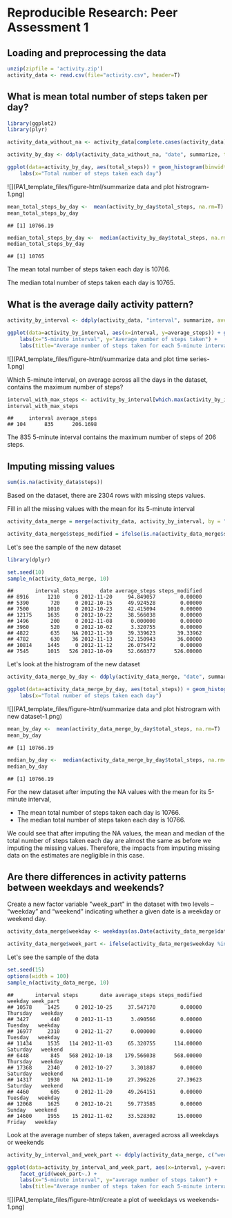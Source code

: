 # Reproducible Research: Peer Assessment 1



## Loading and preprocessing the data


```r
unzip(zipfile = 'activity.zip')
activity_data <- read.csv(file="activity.csv", header=T)
```


## What is mean total number of steps taken per day?


```r
library(ggplot2)
library(plyr)

activity_data_without_na <- activity_data[complete.cases(activity_data),]

activity_by_day <- ddply(activity_data_without_na, "date", summarize, total_steps = sum(steps))

ggplot(data=activity_by_day, aes(total_steps)) + geom_histogram(binwidth=1000) + 
    labs(x="Total number of steps taken each day")
```

![](PA1_template_files/figure-html/summarize data and plot histrogram-1.png)<!-- -->


```r
mean_total_steps_by_day <-  mean(activity_by_day$total_steps, na.rm=T)
mean_total_steps_by_day
```

```
## [1] 10766.19
```


```r
median_total_steps_by_day <-  median(activity_by_day$total_steps, na.rm=T)
median_total_steps_by_day
```

```
## [1] 10765
```

The mean total number of steps taken each day is 10766.  

The median total number of steps taken each day is 10765.


## What is the average daily activity pattern?


```r
activity_by_interval <- ddply(activity_data, "interval", summarize, average_steps = mean(steps, na.rm=T))

ggplot(data=activity_by_interval, aes(x=interval, y=average_steps)) + geom_line() +
    labs(x="5-minute interval", y="Average number of steps taken") +
    labs(title="Average number of steps taken for each 5-minute interval across all days") 
```

![](PA1_template_files/figure-html/summarize data and plot time series-1.png)<!-- -->

Which 5-minute interval, on average across all the days in the dataset, contains the maximum number of steps?


```r
interval_with_max_steps <- activity_by_interval[which.max(activity_by_interval$average_steps),]
interval_with_max_steps
```

```
##     interval average_steps
## 104      835      206.1698
```

The 835 5-minute interval contains the maximum number of steps of 206 steps.


## Imputing missing values


```r
sum(is.na(activity_data$steps))
```

Based on the dataset, there are 2304 rows with missing steps values.

Fill in all the missing values with the mean for its 5-minute interval


```r
activity_data_merge = merge(activity_data, activity_by_interval, by = "interval")

activity_data_merge$steps_modified = ifelse(is.na(activity_data_merge$steps),activity_data_merge$average_steps, activity_data_merge$steps) 
```

Let's see the sample of the new dataset


```r
library(dplyr)
```


```r
set.seed(10)
sample_n(activity_data_merge, 10)
```

```
##       interval steps       date average_steps steps_modified
## 8916      1210     0 2012-11-20     94.849057        0.00000
## 5390       720     0 2012-10-15     49.924528        0.00000
## 7500      1010     0 2012-10-23     42.415094        0.00000
## 12175     1635     0 2012-10-22     38.566038        0.00000
## 1496       200     0 2012-11-08      0.000000        0.00000
## 3960       520     0 2012-10-02      3.320755        0.00000
## 4822       635    NA 2012-11-30     39.339623       39.33962
## 4782       630    36 2012-11-13     52.150943       36.00000
## 10814     1445     0 2012-11-12     26.075472        0.00000
## 7545      1015   526 2012-10-09     52.660377      526.00000
```

Let's look at the histrogram of the new dataset


```r
activity_data_merge_by_day <- ddply(activity_data_merge, "date", summarize, total_steps = sum(steps_modified, na.rm=T))

ggplot(data=activity_data_merge_by_day, aes(total_steps)) + geom_histogram(binwidth=1000) + 
    labs(x="Total number of steps taken each day")
```

![](PA1_template_files/figure-html/summarize data and plot histrogram with new dataset-1.png)<!-- -->


```r
mean_by_day <-  mean(activity_data_merge_by_day$total_steps, na.rm=T)
mean_by_day
```

```
## [1] 10766.19
```


```r
median_by_day <-  median(activity_data_merge_by_day$total_steps, na.rm=T)
median_by_day
```

```
## [1] 10766.19
```

For the new dataset after imputing the NA values with the mean for its 5-minute interval,

- The mean total number of steps taken each day is 10766.  
- The median total number of steps taken each day is 10766.

We could see that after imputing the NA values, the mean and median of the total number of steps taken each day are almost the same as before we imputing the missing values. Therefore, the impacts from imputing missing data on the estimates are negligible in this case.


## Are there differences in activity patterns between weekdays and weekends?

Create a new factor variable "week_part" in the dataset with two levels – “weekday” and “weekend” indicating whether a given date is a weekday or weekend day.


```r
activity_data_merge$weekday <- weekdays(as.Date(activity_data_merge$date))

activity_data_merge$week_part <- ifelse(activity_data_merge$weekday %in% c('Saturday','Sunday'), 'weekend','weekday') 
```

Let's see the sample of the data


```r
set.seed(15)
options(width = 100)
sample_n(activity_data_merge, 10)
```

```
##       interval steps       date average_steps steps_modified  weekday week_part
## 10578     1425     0 2012-10-25     37.547170        0.00000 Thursday   weekday
## 3427       440     0 2012-11-13      3.490566        0.00000  Tuesday   weekday
## 16977     2310     0 2012-11-27      0.000000        0.00000  Tuesday   weekday
## 11434     1535   114 2012-11-03     65.320755      114.00000 Saturday   weekend
## 6448       845   568 2012-10-18    179.566038      568.00000 Thursday   weekday
## 17368     2340     0 2012-10-27      3.301887        0.00000 Saturday   weekend
## 14317     1930    NA 2012-11-10     27.396226       27.39623 Saturday   weekend
## 4460       605     0 2012-11-20     49.264151        0.00000  Tuesday   weekday
## 12068     1625     0 2012-10-21     59.773585        0.00000   Sunday   weekend
## 14600     1955    15 2012-11-02     33.528302       15.00000   Friday   weekday
```

Look at the average number of steps taken, averaged across all weekdays or weekends 


```r
activity_by_interval_and_week_part <- ddply(activity_data_merge, c("week_part", "interval"), summarize, average_steps = mean(steps_modified, na.rm=T))

ggplot(data=activity_by_interval_and_week_part, aes(x=interval, y=average_steps)) + geom_line() +
    facet_grid(week_part~.) + 
    labs(x="5-minute interval", y="average number of steps taken") +
    labs(title="Average number of steps taken for each 5-minute interval across all weekdays or weekends") 
```

![](PA1_template_files/figure-html/create a plot of weekdays vs weekends-1.png)<!-- -->
